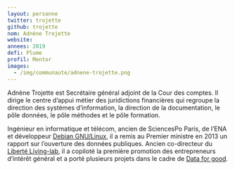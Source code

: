 ```yaml
---
layout: personne
twitter: trojette
github: trojette
nom: Adnène Trojette
website:
annees: 2019
defi: Plume
profil: Mentor
images:
  - /img/communaute/adnene-trojette.png
---
```


Adnène Trojette est Secrétaire général adjoint de la Cour des comptes. Il
dirige le centre d’appui métier des juridictions financières qui regroupe la
direction des systèmes d’information, la direction de la documentation, le pôle
données, le pôle méthodes et le pôle formation.

Ingénieur en informatique et télécom, ancien de SciencesPo Paris, de l’ENA et
développeur [Debian GNU/Linux](http://www.debian.org/), il a remis au Premier ministre en 2013 un rapport
sur l’ouverture des données publiques. Ancien co-directeur du [Liberté
Living-lab](http://www.liberte.paris/), il a copiloté la première promotion des entrepreneurs d’intérêt
général et a porté plusieurs projets dans le cadre de [Data for good](https://dataforgood.fr/).


